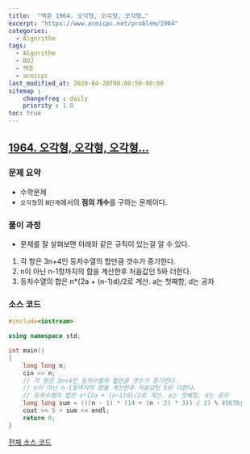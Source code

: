 ```yaml
---
title:  "백준 1964. 오각형, 오각형, 오각형…"
excerpt: "https://www.acmicpc.net/problem/1964"
categories:
  - Algorithm
tags:
  - Algorithm
  - BOJ
  - 백준
  - acmicpc
last_modified_at: 2020-04-20T00:00:50-00:00
sitemap :
    changefreq : daily
    priority : 1.0
toc: true
---
```


## [1964. 오각형, 오각형, 오각형…](https://www.acmicpc.net/problem/1964)
### 문제 요약
- 수학문제
- `오각형`의 `N단계`에서의 **점의 개수**를 구하는 문제이다.

### 풀이 과정
- 문제를 잘 살펴보면 아래와 같은 규칙이 있는걸 알 수 있다.
1. 각 항은 3n+4인 등차수열의 합만큼 갯수가 증가한다.
2. n이 아닌 n-1항까지의 합을 계산한후 처음값인 5와 더한다.
3. 등차수열의 합은 n*{2a + (n-1)d}/2로 계산. a는 첫째항, d는 공차

### 소스 코드
```cpp
#include<iostream>

using namespace std;

int main()
{
    long long n;
    cin >> n;
    // 각 항은 3n+4인 등차수열의 합만큼 갯수가 증가한다.
    // n이 아닌 n-1항까지의 합을 계산한후 처음값인 5와 더한다.
    // 등차수열의 합은 n*{2a + (n-1)d}/2로 계산. a는 첫째항, d는 공차
    long long sum = (((n - 1) * (14 + (n - 2) * 3)) / 2) % 45678;
    cout << 5 + sum << endl;
    return 0;
}
```

[전체 소스 코드](https://github.com/tdm1223/Algorithm/blob/master/acmicpc.net/source/1964.cpp)